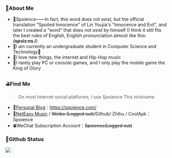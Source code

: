 ### 🎈About Me

- 🎃Spoience——In fact, this word does not exist, but the official translation "Spoiled Innocence" of Lin Youjia's "Innocence and Evil", and later I created a "word" that does not exist by himself (I think it still fits the best rules of English, English pronunciation almost like this: **/spɔiɜ:ns /**)
- 👔I am currently an undergraduate student in Computer Science and Technology🥺
- 🎨I love new things, the internet and Hip-Hop music
- 🎯I rarely play PC or console games, and I only play the mobile game the King of Glory

### ⛳Find Me

>On most Internet social platforms, I use Spoience
This nickname

- 📖[Personal Blog](https://spoience.com/)：https://spoience.com/
- 🍻[NetEasy Music](https://music.163.com/#/user/home?id=124164615) / ~~Weibo (Logged out)~~/Github/ Zhihu / CoolApk：Spoience
- 🍀WeChat Subscription Account：~~Spoience(Logged out)~~

### 🍼Github Status
![](https://github-readme-stats.vercel.app/api?username=Spoience&show_icons=true&title_color=fffffc&icon_color=FFFFFF&text_color=FFFFFF&bg_color=2ec1ac)

